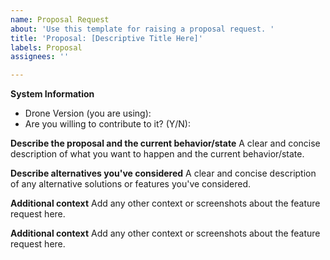 ```yaml
---
name: Proposal Request
about: 'Use this template for raising a proposal request. '
title: 'Proposal: [Descriptive Title Here]'
labels: Proposal
assignees: ''

---
```


**System Information**
- Drone Version (you are using): 
- Are you willing to contribute to it? (Y/N): 

**Describe the proposal and the current behavior/state**
A clear and concise description of what you want to happen and the current behavior/state. 

**Describe alternatives you've considered**
A clear and concise description of any alternative solutions or features you've considered.

**Additional context**
Add any other context or screenshots about the feature request here.


**Additional context**
Add any other context or screenshots about the feature request here.

